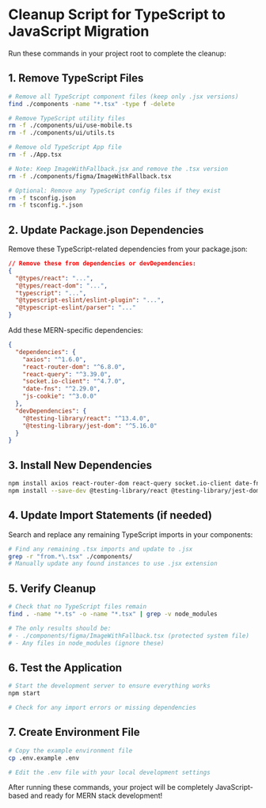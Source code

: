 # Cleanup Script for TypeScript to JavaScript Migration

Run these commands in your project root to complete the cleanup:

## 1. Remove TypeScript Files
```bash
# Remove all TypeScript component files (keep only .jsx versions)
find ./components -name "*.tsx" -type f -delete

# Remove TypeScript utility files
rm -f ./components/ui/use-mobile.ts
rm -f ./components/ui/utils.ts

# Remove old TypeScript App file
rm -f ./App.tsx

# Note: Keep ImageWithFallback.jsx and remove the .tsx version
rm -f ./components/figma/ImageWithFallback.tsx

# Optional: Remove any TypeScript config files if they exist
rm -f tsconfig.json
rm -f tsconfig.*.json
```

## 2. Update Package.json Dependencies
Remove these TypeScript-related dependencies from your package.json:

```json
// Remove these from dependencies or devDependencies:
{
  "@types/react": "...",
  "@types/react-dom": "...",
  "typescript": "...",
  "@typescript-eslint/eslint-plugin": "...",
  "@typescript-eslint/parser": "..."
}
```

Add these MERN-specific dependencies:
```json
{
  "dependencies": {
    "axios": "^1.6.0",
    "react-router-dom": "^6.8.0", 
    "react-query": "^3.39.0",
    "socket.io-client": "^4.7.0",
    "date-fns": "^2.29.0",
    "js-cookie": "^3.0.0"
  },
  "devDependencies": {
    "@testing-library/react": "^13.4.0",
    "@testing-library/jest-dom": "^5.16.0"
  }
}
```

## 3. Install New Dependencies
```bash
npm install axios react-router-dom react-query socket.io-client date-fns js-cookie
npm install --save-dev @testing-library/react @testing-library/jest-dom
```

## 4. Update Import Statements (if needed)
Search and replace any remaining TypeScript imports in your components:

```bash
# Find any remaining .tsx imports and update to .jsx
grep -r "from.*\.tsx" ./components/
# Manually update any found instances to use .jsx extension
```

## 5. Verify Cleanup
```bash
# Check that no TypeScript files remain
find . -name "*.ts" -o -name "*.tsx" | grep -v node_modules

# The only results should be:
# - ./components/figma/ImageWithFallback.tsx (protected system file)
# - Any files in node_modules (ignore these)
```

## 6. Test the Application
```bash
# Start the development server to ensure everything works
npm start

# Check for any import errors or missing dependencies
```

## 7. Create Environment File
```bash
# Copy the example environment file
cp .env.example .env

# Edit the .env file with your local development settings
```

After running these commands, your project will be completely JavaScript-based and ready for MERN stack development!